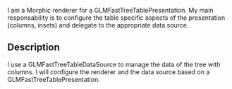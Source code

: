 I am a Morphic renderer for a GLMFastTreeTablePresentation. My main responsability is  to configure the table specific aspects of the presentation (columns, insets) and delegate to the appropriate data source.

Description
--------------------

I use a GLMFastTreeTableDataSource to manage the data of the tree with columns.
I will configure the renderer and the data source  based on a GLMFastTreeTablePresentation.

